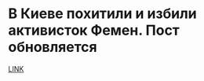 # В Киеве похитили и избили активисток Фемен. Пост обновляется



[LINK](https://varlamov.ru/833521.html)
